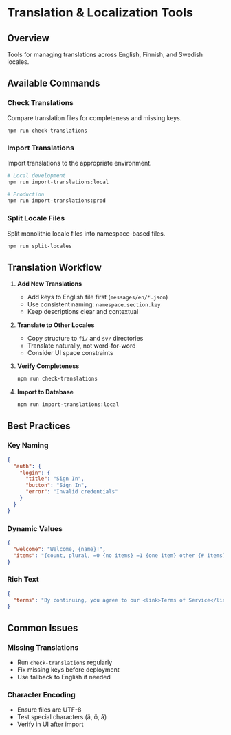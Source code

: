# Translation & Localization Tools

## Overview
Tools for managing translations across English, Finnish, and Swedish locales.

## Available Commands

### Check Translations
Compare translation files for completeness and missing keys.
```bash
npm run check-translations
```

### Import Translations
Import translations to the appropriate environment.
```bash
# Local development
npm run import-translations:local

# Production
npm run import-translations:prod
```

### Split Locale Files
Split monolithic locale files into namespace-based files.
```bash
npm run split-locales
```

## Translation Workflow

1. **Add New Translations**
   - Add keys to English file first (`messages/en/*.json`)
   - Use consistent naming: `namespace.section.key`
   - Keep descriptions clear and contextual

2. **Translate to Other Locales**
   - Copy structure to `fi/` and `sv/` directories
   - Translate naturally, not word-for-word
   - Consider UI space constraints

3. **Verify Completeness**
   ```bash
   npm run check-translations
   ```

4. **Import to Database**
   ```bash
   npm run import-translations:local
   ```

## Best Practices

### Key Naming
```json
{
  "auth": {
    "login": {
      "title": "Sign In",
      "button": "Sign In",
      "error": "Invalid credentials"
    }
  }
}
```

### Dynamic Values
```json
{
  "welcome": "Welcome, {name}!",
  "items": "{count, plural, =0 {no items} =1 {one item} other {# items}}"
}
```

### Rich Text
```json
{
  "terms": "By continuing, you agree to our <link>Terms of Service</link>"
}
```

## Common Issues

### Missing Translations
- Run `check-translations` regularly
- Fix missing keys before deployment
- Use fallback to English if needed

### Character Encoding
- Ensure files are UTF-8
- Test special characters (ä, ö, å)
- Verify in UI after import
